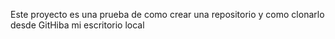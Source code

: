 Este proyecto es una prueba de como crear una repositorio  y como clonarlo  desde GitHiba mi escritorio local